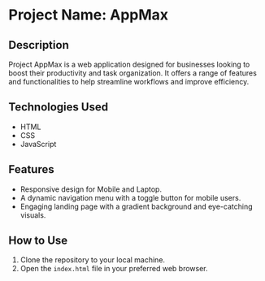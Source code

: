 ﻿# Project Name: AppMax

## Description

Project AppMax is a web application designed for businesses looking to boost their productivity and task organization. It offers a range of features and functionalities to help streamline workflows and improve efficiency.

## Technologies Used

- HTML
- CSS
- JavaScript

## Features

- Responsive design for Mobile and Laptop.
- A dynamic navigation menu with a toggle button for mobile users.
- Engaging landing page with a gradient background and eye-catching visuals.

## How to Use

1. Clone the repository to your local machine.
2. Open the `index.html` file in your preferred web browser.

